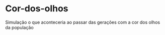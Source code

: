 # Cor-dos-olhos
Simulação o que aconteceria ao passar das gerações com a cor dos olhos da população

